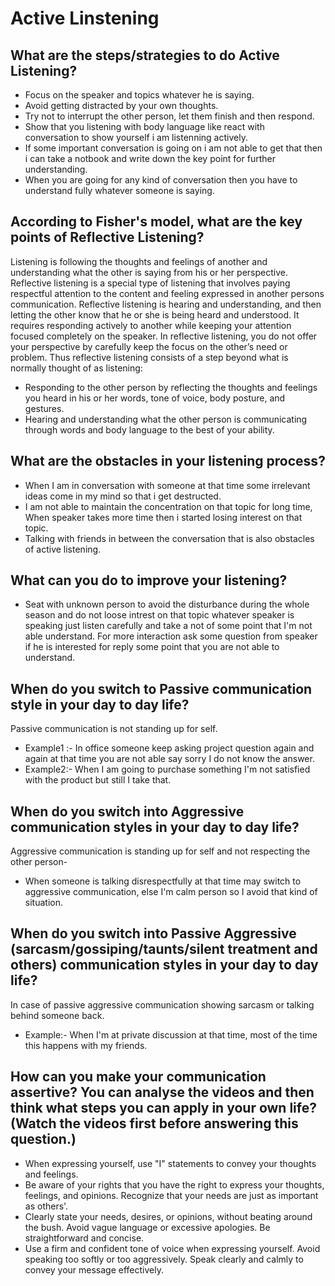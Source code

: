 # Active Linstening
## What are the steps/strategies to do Active Listening?
* Focus on the speaker and topics whatever he is saying.
* Avoid getting distracted by your own thoughts.
* Try not to interrupt the other person, let them finish and then respond.
* Show that you listening with body language like react with conversation to show yourself i am listenning actively.
* If some important conversation is going on i am not able to get that then i can take a notbook and write down the key point for further understanding.
* When you are going for any kind of conversation then you have to understand fully whatever someone is saying.

## According to Fisher's model, what are the key points of Reflective Listening?
Listening is following the thoughts and feelings of another and understanding what the other is
saying from his or her perspective. Reflective listening is a special type of listening that involves
paying respectful attention to the content and feeling expressed in another persons 
communication. Reflective listening is hearing and understanding, and then letting the other
know that he or she is being heard and understood. It requires responding actively to another
while keeping your attention focused completely on the speaker. In reflective listening, you do
not offer your perspective by carefully keep the focus on the other’s need or problem. Thus
reflective listening consists of a step beyond what is normally thought of as listening:
* Responding to the other person by reflecting the thoughts and feelings you heard in his or
her words, tone of voice, body posture, and gestures.
* Hearing and understanding what the other person is communicating through words and
body language to the best of your ability.

## What are the obstacles in your listening process?
* When I am in conversation with someone at that time some irrelevant ideas come in my mind so that i get destructed.
* I am not able to maintain the concentration on that topic for long time, When speaker takes more time then i started losing interest on that topic.
* Talking with friends in between the conversation that is also obstacles of active listening.

## What can you do to improve your listening?
* Seat with unknown person to avoid the disturbance during the whole season and do not loose intrest on that topic whatever speaker is speaking just listen carefully and take a not of some point that I'm not able understand. For more interaction ask some question from speaker if he is interested for
reply some point that you are not able to understand.

## When do you switch to Passive communication style in your day to day life?
Passive communication is not standing up for self.
* Example1 :- In office someone keep asking project question again and again at that time you are not able say sorry I do not know the answer.
* Example2:- When I am going to purchase something I'm not satisfied with the product but still I take that.


## When do you switch into Aggressive communication styles in your day to day life?
Aggressive communication is standing up for self and not respecting the other person-
* When someone is talking disrespectfully at that time may switch to aggressive communication, else I'm calm person so I avoid that kind of situation.

## When do you switch into Passive Aggressive (sarcasm/gossiping/taunts/silent treatment and others) communication styles in your day to day life?
In case of passive aggressive communication showing sarcasm or talking behind someone back.
* Example:- When I'm at private discussion at that time, most of the time this happens with my friends.

## How can you make your communication assertive? You can analyse the videos and then think what steps you can apply in your own life? (Watch the videos first before answering this question.)
* When expressing yourself, use "I" statements to convey your thoughts and feelings.
* Be aware of your rights that you have the right to express your thoughts, feelings, and opinions. Recognize that your needs are just as important as others'.
* Clearly state your needs, desires, or opinions, without beating around the bush. Avoid vague language or excessive apologies. Be straightforward and concise.
* Use a firm and confident tone of voice when expressing yourself. Avoid speaking too softly or too aggressively. Speak clearly and calmly to convey your message effectively.

